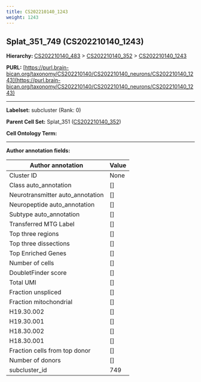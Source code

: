 ```yaml
---
title: CS202210140_1243
weight: 1243
---
```

## Splat_351_749 (CS202210140_1243)
<b>Hierarchy: </b>
[CS202210140_483](../CS202210140_483) >
[CS202210140_352](../CS202210140_352) >
[CS202210140_1243](../CS202210140_1243)

**PURL:** [https://purl.brain-bican.org/taxonomy/CS202210140/CS202210140_neurons/CS202210140_1243](https://purl.brain-bican.org/taxonomy/CS202210140/CS202210140_neurons/CS202210140_1243)

---


**Labelset:** subcluster (Rank: 0)

**Parent Cell Set:** Splat_351 ([CS202210140_352](../CS202210140_352))



**Cell Ontology Term:** 

[MARKER GENES.]: #


---

[TRANSFERRED ANNOTATIONS.]: #


[AUTHOR ANNOTATION FIELDS.]: #


**Author annotation fields:**

| Author annotation | Value |
|-------------------|-------|
|Cluster ID|None|
|Class auto_annotation|[]|
|Neurotransmitter auto_annotation|[]|
|Neuropeptide auto_annotation|[]|
|Subtype auto_annotation|[]|
|Transferred MTG Label|[]|
|Top three regions|[]|
|Top three dissections|[]|
|Top Enriched Genes|[]|
|Number of cells|[]|
|DoubletFinder score|[]|
|Total UMI|[]|
|Fraction unspliced|[]|
|Fraction mitochondrial|[]|
|H19.30.002|[]|
|H19.30.001|[]|
|H18.30.002|[]|
|H18.30.001|[]|
|Fraction cells from top donor|[]|
|Number of donors|[]|
|subcluster_id|749|
